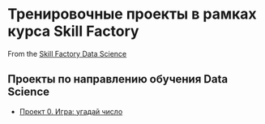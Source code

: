 # Тренировочные проекты в рамках курса Skill Factory
From the [Skill Factory Data Science](https://skillfactory.ru/data-scientist)

## Проекты по направлению обучения Data Science
* [Проект 0. Игра: угадай число](https://github.com/Walde-r/Training_DS/tree/main/Project_0)

